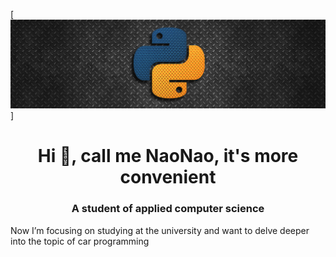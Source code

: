 [![Header](https://github.com/naonaogh/naonaogh/blob/main/pic/py.png)]
<h1 align="center">Hi 👋, call me NaoNao, it's more convenient</h1>
<h3 align="center">А student of applied computer science</h3>
<p>Now I’m focusing on studying at the university and want to delve deeper into the topic of car programming</p>